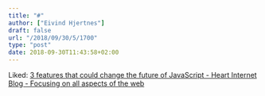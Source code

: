 ```yaml
---
title: "#"
author: ["Eivind Hjertnes"]
draft: false
url: "/2018/09/30/5/1700"
type: "post"
date: 2018-09-30T11:43:58+02:00
---
```


Liked:
[3
features that could change the future of JavaScript - Heart Internet
Blog - Focusing on all aspects of the web](https://www.heartinternet.uk/blog/3-features-that-could-change-the-future-of-javascript/)
